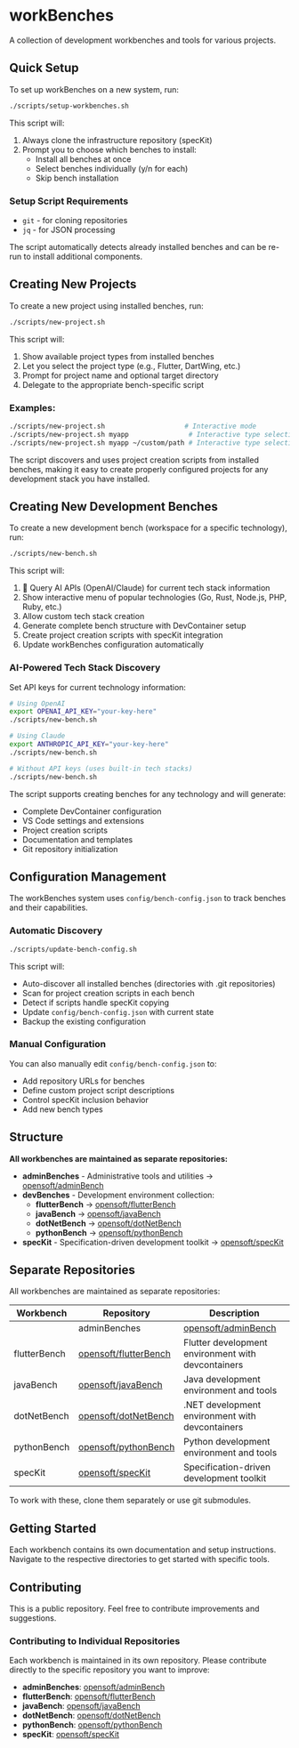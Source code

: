 # workBenches

A collection of development workbenches and tools for various projects.

## Quick Setup

To set up workBenches on a new system, run:

```bash
./scripts/setup-workbenches.sh
```

This script will:
1. Always clone the infrastructure repository (specKit)
2. Prompt you to choose which benches to install:
   - Install all benches at once
   - Select benches individually (y/n for each)
   - Skip bench installation

### Setup Script Requirements
- `git` - for cloning repositories
- `jq` - for JSON processing

The script automatically detects already installed benches and can be re-run to install additional components.

## Creating New Projects

To create a new project using installed benches, run:

```bash
./scripts/new-project.sh
```

This script will:
1. Show available project types from installed benches
2. Let you select the project type (e.g., Flutter, DartWing, etc.)
3. Prompt for project name and optional target directory
4. Delegate to the appropriate bench-specific script

### Examples:
```bash
./scripts/new-project.sh                    # Interactive mode
./scripts/new-project.sh myapp               # Interactive type selection for 'myapp'
./scripts/new-project.sh myapp ~/custom/path # Interactive type selection with custom path
```

The script discovers and uses project creation scripts from installed benches, making it easy to create properly configured projects for any development stack you have installed.

## Creating New Development Benches

To create a new development bench (workspace for a specific technology), run:

```bash
./scripts/new-bench.sh
```

This script will:
1. 🤖 Query AI APIs (OpenAI/Claude) for current tech stack information
2. Show interactive menu of popular technologies (Go, Rust, Node.js, PHP, Ruby, etc.)
3. Allow custom tech stack creation
4. Generate complete bench structure with DevContainer setup
5. Create project creation scripts with specKit integration
6. Update workBenches configuration automatically

### AI-Powered Tech Stack Discovery

Set API keys for current technology information:
```bash
# Using OpenAI
export OPENAI_API_KEY="your-key-here"
./scripts/new-bench.sh

# Using Claude
export ANTHROPIC_API_KEY="your-key-here"
./scripts/new-bench.sh

# Without API keys (uses built-in tech stacks)
./scripts/new-bench.sh
```

The script supports creating benches for any technology and will generate:
- Complete DevContainer configuration
- VS Code settings and extensions
- Project creation scripts
- Documentation and templates
- Git repository initialization

## Configuration Management

The workBenches system uses `config/bench-config.json` to track benches and their capabilities.

### Automatic Discovery
```bash
./scripts/update-bench-config.sh
```

This script will:
- Auto-discover all installed benches (directories with .git repositories)
- Scan for project creation scripts in each bench
- Detect if scripts handle specKit copying
- Update `config/bench-config.json` with current state
- Backup the existing configuration

### Manual Configuration
You can also manually edit `config/bench-config.json` to:
- Add repository URLs for benches
- Define custom project script descriptions
- Control specKit inclusion behavior
- Add new bench types

## Structure

**All workbenches are maintained as separate repositories:**

- **adminBenches** - Administrative tools and utilities → [opensoft/adminBench](https://github.com/opensoft/adminBench)
- **devBenches** - Development environment collection:
  - **flutterBench** → [opensoft/flutterBench](https://github.com/opensoft/flutterBench)
  - **javaBench** → [opensoft/javaBench](https://github.com/opensoft/javaBench)
  - **dotNetBench** → [opensoft/dotNetBench](https://github.com/opensoft/dotNetBench)
  - **pythonBench** → [opensoft/pythonBench](https://github.com/opensoft/pythonBench)
- **specKit** - Specification-driven development toolkit → [opensoft/specKit](https://github.com/opensoft/specKit)

## Separate Repositories

All workbenches are maintained as separate repositories:

| Workbench | Repository | Description |
|-----------|------------|-------------|
|| adminBenches | [opensoft/adminBench](https://github.com/opensoft/adminBench) | Administrative tools and Kubernetes configs |
| flutterBench | [opensoft/flutterBench](https://github.com/opensoft/flutterBench) | Flutter development environment with devcontainers |
| javaBench | [opensoft/javaBench](https://github.com/opensoft/javaBench) | Java development environment and tools |
| dotNetBench | [opensoft/dotNetBench](https://github.com/opensoft/dotNetBench) | .NET development environment with devcontainers |
| pythonBench | [opensoft/pythonBench](https://github.com/opensoft/pythonBench) | Python development environment and tools |
| specKit | [opensoft/specKit](https://github.com/opensoft/specKit) | Specification-driven development toolkit |

To work with these, clone them separately or use git submodules.

## Getting Started

Each workbench contains its own documentation and setup instructions. Navigate to the respective directories to get started with specific tools.

## Contributing

This is a public repository. Feel free to contribute improvements and suggestions.

### Contributing to Individual Repositories

Each workbench is maintained in its own repository. Please contribute directly to the specific repository you want to improve:

- **adminBenches**: [opensoft/adminBench](https://github.com/opensoft/adminBench)
- **flutterBench**: [opensoft/flutterBench](https://github.com/opensoft/flutterBench)
- **javaBench**: [opensoft/javaBench](https://github.com/opensoft/javaBench)
- **dotNetBench**: [opensoft/dotNetBench](https://github.com/opensoft/dotNetBench)
- **pythonBench**: [opensoft/pythonBench](https://github.com/opensoft/pythonBench)
- **specKit**: [opensoft/specKit](https://github.com/opensoft/specKit)

